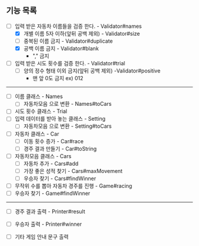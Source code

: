 ## 기능 목록
- [ ] 입력 받은 자동차 이름들을 검증 한다. - Validator#names
  - [x] 개별 이름 5자 이하(앞뒤 공백 제외) - Validator#size
  - [ ] 중복된 이름 금지 - Validator#duplicate
  - [x] 공백 이름 금지 - Validator#blank
    - "," 금지
- [ ] 입력 받은 시도 횟수를 검증 한다. - Validator#trial
  - [ ] 양의 정수 형태 이외 금지(앞뒤 공백 제외) -Validator#positive
    - 맨 앞 0도 금지 ex) 012
- - -

- [ ] 이름 클래스 - Names 
  - [ ] 자동차모음 으로 변환 - Names#toCars
- [ ] 시도 횟수 클래스 - Trial 
- [ ] 입력 데이터를 받아 놓는 클래스 - Setting
  - [ ] 자동차모음 으로 변환 - Setting#toCars

- [ ] 자동차 클래스 - Car
  - [ ] 이동 횟수 증가 - Car#race
  - [ ] 경주 결과 만들기 - Car#toString
- [ ] 자동차모음 클래스 - Cars
  - [ ] 자동차 추가 - Cars#add
  - [ ] 가장 좋은 성적 찾기 - Cars#maxMovement
  - [ ] 우승자 찾기 - Cars#findWinner
- [ ] 무작위 수를 뽑아 자동차 경주를 진행 - Game#racing
- [ ] 우승자 찾기 - Game#findWinner
- - -
- [ ] 경주 결과 출력 - Printer#result
- [ ] 우승자 출력 - Printer#winner
- [ ] 기타 게임 안내 문구 출력


  
